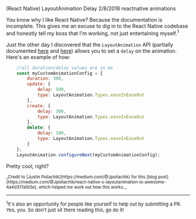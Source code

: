(React Native) LayoutAnimation Delay
2/8/2018
reactnative animations

You know why I like React Native? Because the documentation is incomplete. This gives me an excuse to dig in to the React Native codebase and honestly tell my boss that I'm working, not just entertaining myself.<sup>1</sup>

Just the other day I discovered that the `LayoutAnimation` API (partially documented [here](https://facebook.github.io/react-native/docs/layoutanimation.html) and [here](https://facebook.github.io/react-native/docs/animations.html#layoutanimation-api)) allows you to set a `delay` on the animation. Here's an example of how:

```javascript
    //all duration/delay values are in ms
    const myCustomAnimationConfig = {
        duration: 300,
        update: {
            delay: 500,
            type: LayoutAnimation.Types.easeInEaseOut
        },
        create: {
            delay: 300,
            type: LayoutAnimation.Types.easeInEaseOut
        },
        delete: {
            delay: 100,
            type: LayoutAnimation.Types.easeInEaseOut
        }
    };
    LayoutAnimation.configureNext(myCustomAnimationConfig);
```

Pretty cool, right? 

<small>
_Credit to [Justin Poliachik](https://medium.com/@Jpoliachik) for this [blog post](https://medium.com/@Jpoliachik/react-native-s-layoutanimation-is-awesome-4a4d317afd3e), which helped me work out how this works._
</small>


--------------------
<div style="font-size:small">

<sup>1</sup>It's also an opportunity for people like yourself to help out by submitting a PR. Yes, you. So don't just sit there reading this, go do it!
</div>

<link rel="stylesheet" href="//cdnjs.cloudflare.com/ajax/libs/highlight.js/9.12.0/styles/zenburn.min.css">
<script src="//cdnjs.cloudflare.com/ajax/libs/highlight.js/9.12.0/highlight.min.js"></script>
<script>hljs.initHighlightingOnLoad();</script>
<style>
    pre {
        overflow-x: scroll;
        max-width: 97vw;
    }

    code {
        background-color: rgba(100, 100, 100, 0.25);
        border-radius: 4px;
        padding: 2px 5px;
    }
</style>